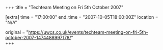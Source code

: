 +++
title = "Techteam Meeting on Fri 5th October 2007"

[extra]
time = "17:00:00"
end_time = "2007-10-05T18:00:00Z"
location = "N/A"

original = "https://uwcs.co.uk/events/techteam-meeting-on-fri-5th-october-2007-1474488997178/"    
+++



